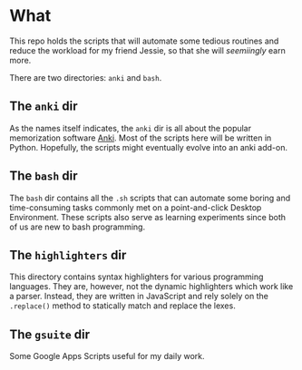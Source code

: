 # What
This repo holds the scripts that will automate some tedious routines and reduce the workload for my friend Jessie, so that she will _seemiingly_ earn more. 

There are two directories: `anki` and `bash`. 

## The `anki` dir 
As the names itself indicates, the `anki` dir is all about the popular memorization software [Anki](https://apps.ankiweb.net/). Most of the scripts here will be written in Python. Hopefully, the scripts might eventually evolve into an anki add-on. 

## The `bash` dir
The `bash` dir contains all the `.sh` scripts that can automate some boring and time-consuming tasks commonly met on a point-and-click Desktop Environment. These scripts also serve as learning experiments since both of us are new to bash programming.  

## The `highlighters` dir
This directory contains syntax highlighters for various programming languages. They are, however, not the dynamic highlighters which work like a parser. Instead, they are written in JavaScript and rely solely on the `.replace()` method to statically match and replace the lexes.  

## The `gsuite` dir
Some Google Apps Scripts useful for my daily work.
